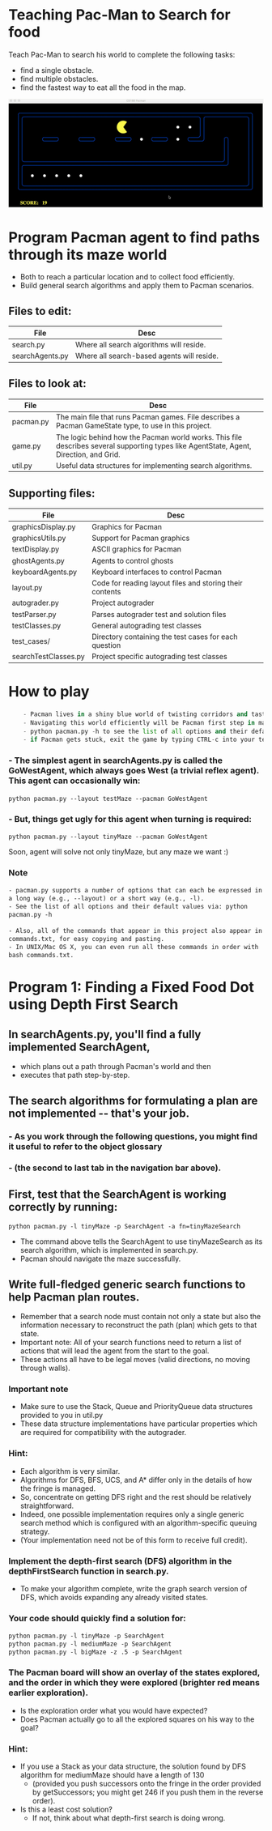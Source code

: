 # Teaching Pac-Man to Search for food

Teach Pac-Man to search his world to complete the following tasks:

- find a single obstacle.
- find multiple obstacles.
- find the fastest way to eat all the food in the map.

![](pacman.gif)


# Program Pacman agent to find paths through its maze world
- Both to reach a particular location and to collect food efficiently.
- Build general search algorithms and apply them to Pacman scenarios.

## Files to edit:
File | Desc
--- | --- 
search.py             |   Where all search algorithms will reside.
searchAgents.py        |   Where all search-based agents will reside.

## Files to look at:
File | Desc
--- | --- 
pacman.py             |   The main file that runs Pacman games. File describes a Pacman GameState type, to use in this project.
game.py               |   The logic behind how the Pacman world works. This file describes several supporting types like AgentState, Agent, Direction, and Grid.
util.py               |   Useful data structures for implementing search algorithms.

## Supporting files:
File | Desc
--- | --- 
graphicsDisplay.py    |   Graphics for Pacman
graphicsUtils.py      |   Support for Pacman graphics
textDisplay.py        |   ASCII graphics for Pacman
ghostAgents.py        |   Agents to control ghosts
keyboardAgents.py     |   Keyboard interfaces to control Pacman
layout.py             |   Code for reading layout files and storing their contents
autograder.py         |   Project autograder
testParser.py         |   Parses autograder test and solution files
testClasses.py        |   General autograding test classes
test_cases/           |   Directory containing the test cases for each question
searchTestClasses.py   |   Project specific autograding test classes

# How to play

```python pacman.py
    - Pacman lives in a shiny blue world of twisting corridors and tasty round treats. 
    - Navigating this world efficiently will be Pacman first step in mastering his domain.
    - python pacman.py -h to see the list of all options and their default values.
    - if Pacman gets stuck, exit the game by typing CTRL-c into your terminal.
```

###     - The simplest agent in searchAgents.py is called the GoWestAgent, which always goes West (a trivial reflex agent). This agent can occasionally win:

```
python pacman.py --layout testMaze --pacman GoWestAgent
```

###     - But, things get ugly for this agent when turning is required:

```
python pacman.py --layout tinyMaze --pacman GoWestAgent
```

Soon, agent will solve not only tinyMaze, but any maze we want :)

### Note 
    - pacman.py supports a number of options that can each be expressed in a long way (e.g., --layout) or a short way (e.g., -l).
    - See the list of all options and their default values via: python pacman.py -h

    - Also, all of the commands that appear in this project also appear in commands.txt, for easy copying and pasting. 
    - In UNIX/Mac OS X, you can even run all these commands in order with bash commands.txt.

# Program 1: Finding a Fixed Food Dot using Depth First Search

## In searchAgents.py, you'll find a fully implemented SearchAgent, 
- which plans out a path through Pacman's world and then 
- executes that path step-by-step.

## The search algorithms for formulating a plan are not implemented -- that's your job.
### - As you work through the following questions, you might find it useful to refer to the object glossary 
### - (the second to last tab in the navigation bar above).

## First, test that the SearchAgent is working correctly by running:

```
python pacman.py -l tinyMaze -p SearchAgent -a fn=tinyMazeSearch
```

- The command above tells the SearchAgent to use tinyMazeSearch as its search algorithm, which is implemented in search.py. 
- Pacman should navigate the maze successfully.

## Write full-fledged generic search functions to help Pacman plan routes.
- Remember that a search node must contain not only a state but also the information necessary to reconstruct the path (plan) which gets to that state.
- Important note: All of your search functions need to return a list of actions that will lead the agent from the start to the goal.
- These actions all have to be legal moves (valid directions, no moving through walls).

### Important note
- Make sure to use the Stack, Queue and PriorityQueue data structures provided to you in util.py
- These data structure implementations have particular properties which are required for compatibility with the autograder.

### Hint: 
- Each algorithm is very similar. 
- Algorithms for DFS, BFS, UCS, and A* differ only in the details of how the fringe is managed.
- So, concentrate on getting DFS right and the rest should be relatively straightforward. 
- Indeed, one possible implementation requires only a single generic search method which is configured with an algorithm-specific queuing strategy.
- (Your implementation need not be of this form to receive full credit).

### Implement the depth-first search (DFS) algorithm in the depthFirstSearch function in search.py.
- To make your algorithm complete, write the graph search version of DFS, which avoids expanding any already visited states.

### Your code should quickly find a solution for:
```
python pacman.py -l tinyMaze -p SearchAgent
python pacman.py -l mediumMaze -p SearchAgent
python pacman.py -l bigMaze -z .5 -p SearchAgent
```

### The Pacman board will show an overlay of the states explored, and the order in which they were explored (brighter red means earlier exploration).
- Is the exploration order what you would have expected? 
- Does Pacman actually go to all the explored squares on his way to the goal?

### Hint: 
- If you use a Stack as your data structure, the solution found by DFS algorithm for mediumMaze should have a length of 130 
    - (provided you push successors onto the fringe in the order provided by getSuccessors; you might get 246 if you push them in the reverse order). 
- Is this a least cost solution? 
    - If not, think about what depth-first search is doing wrong.